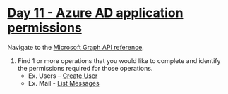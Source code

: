 # [Day 11 - Azure AD application permissions](https://developer.microsoft.com/en-us/graph/blogs/30daysmsgraph-day-11-azure-ad-application-permissions)

Navigate to the [Microsoft Graph API reference](https://developer.microsoft.com/en-us/graph/docs/concepts/v1-overview).

1. Find 1 or more operations that you would like to complete and identify the permissions required for those operations.
    - Ex. Users – [Create User](https://developer.microsoft.com/en-us/graph/docs/api-reference/v1.0/api/user_post_users)
    - Ex. Mail - [List Messages](https://developer.microsoft.com/en-us/graph/docs/api-reference/v1.0/api/user_list_messages)